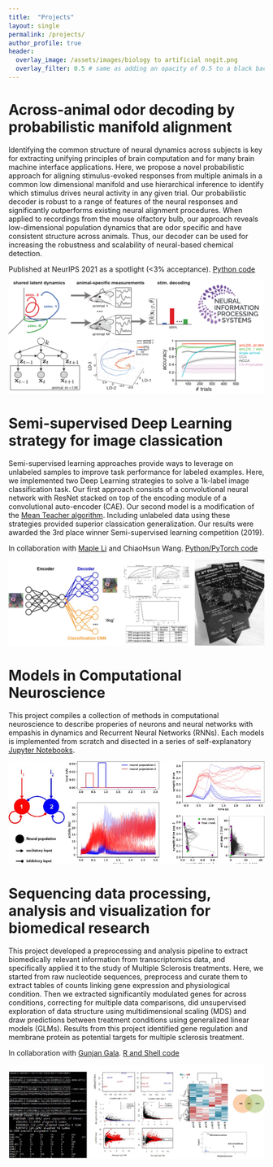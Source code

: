 ```yaml
---
title:  "Projects"
layout: single
permalink: /projects/
author_profile: true
header:
  overlay_image: /assets/images/biology to artificial nngit.png
  overlay_filter: 0.5 # same as adding an opacity of 0.5 to a black background
---
```


# Across-animal odor decoding by probabilistic manifold alignment 
Identifying the common structure of neural dynamics across subjects is key for extracting unifying principles of brain computation and for many brain machine interface applications. Here, we propose a novel probabilistic approach for aligning stimulus-evoked responses from multiple animals in a common low dimensional manifold and use hierarchical inference to identify which stimulus drives neural activity in any given trial. Our probabilistic decoder is robust to a range of features of the neural responses and significantly outperforms existing neural alignment procedures. When applied to recordings from the mouse olfactory bulb, our approach reveals low-dimensional population dynamics that are odor specific and have consistent structure across animals. Thus, our decoder can be used for increasing the robustness and scalability of neural-based chemical detection. 

Published at NeurIPS 2021 as a spotlight (<3% acceptance). [Python code](https://github.com/pedroherrerovidal/amLDS)

[![](../assets/images/amlds_neurips.png)](https://github.com/pedroherrerovidal/amLDS)

# Semi-supervised Deep Learning strategy for image classication
Semi-supervised learning approaches provide ways to leverage on unlabeled samples to improve task performance for labeled examples. Here, we implemented two Deep Learning strategies to solve a 1k-label image classification task. Our first approach consists of a convolutional neural network with ResNet stacked on top of the encoding module of a convolutional auto-encoder (CAE). Our second model is a modification of the [Mean Teacher algorithm](https://papers.nips.cc/paper/6719-mean-teachers-are-better-role-models-weight-averaged-consistency-targets-improve-semi-supervised-deep-learning-results.pdf). Including unlabeled data using these strategies provided superior classication generalization. Our results were awarded the 3rd place winner Semi-supervised learning competition (2019). 

In collaboration with [Maple Li](https://github.com/Millebean) and ChiaoHsun Wang. [Python/PyTorch code](https://github.com/pedroherrerovidal/Semi-supervised_Learning_DL)

[![](../assets/images/SSL_DL.jpg)](https://github.com/pedroherrerovidal/Semi-supervised_Learning_DL)

# Models in Computational Neuroscience
This project compiles  a collection of methods in computational neuroscience to describe properies of neurons and neural networks with empashis in dynamics and Recurrent Neural Networks (RNNs). Each models is implemented from scratch and disected in a series of self-explanatory [Jupyter Notebooks](https://github.com/pedroherrerovidal/ComputationalNeuroscience). 

[![](../assets/images/compNS.jpg)](https://github.com/pedroherrerovidal/ComputationalNeuroscience)

# Sequencing data processing, analysis and visualization for biomedical research
This project developed a preprocessing and analysis pipeline to extract biomedically relevant information from transcriptomics data, and specifically applied it to the study of Multiple Sclerosis treatments. Here, we started from raw nucleotide sequences, preprocess and curate them to extract tables of counts linking gene expression and physiological condition. Then we extracted significantily modulated genes for across conditions, correcting for multiple data comparisons, did unsupervised exploration of data structure using multidimensional scaling (MDS) and draw predictions between treatment conditions using generalized linear models (GLMs). Results from this project identified gene regulation and membrane protein as potential targets for multiple sclerosis treatment. 

In collaboration with [Gunjan Gala](https://github.com/gunjangala). [R and Shell code](https://github.com/pedroherrerovidal/GeneTranscriptomicDataAnalysis)

[![](../assets/images/geneTools.jpg)](https://github.com/pedroherrerovidal/GeneTranscriptomicDataAnalysis)
